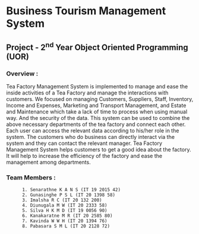 # Business Tourism Management System
## Project - 2<sup>nd</sup> Year Object Oriented Programming (UOR)
### Overview :
Tea Factory Management System is implemented to manage and ease the inside activities of a Tea Factory and manage the interactions with customers. We focused on managing Customers, Suppliers, Staff, Inventory, Income and Expenses, Marketing and Transport Management, and Estate and Maintenance which take a lack of time to process when using manual way. And the security of the data. This system can be used to combine the above necessary departments of the tea factory and connect each other. Each user can access the relevant data according to his/her role in the system. The customers who do business can directly interact via the system and they can contact the relevant manager. Tea Factory Management System helps customers to get a good idea about the factory. It will help to increase the efficiency of the factory and ease the management among departments.

### Team Members :

          1. Senarathne K A N S (IT 19 2015 42)
          2. Gunasinghe P S L (IT 20 1398 58)
          3. Imalsha R C (IT 20 132 200)
          4. Diunugala M W (IT 20 2333 58)
          5. Silva H K M D (IT 19 0056 90)
          6. Kanakaratne M R (IT 20 2585 80)
          7. Kavinda W W H (IT 20 1394 76)
          8. Pabasara S M L (IT 20 2128 72)

